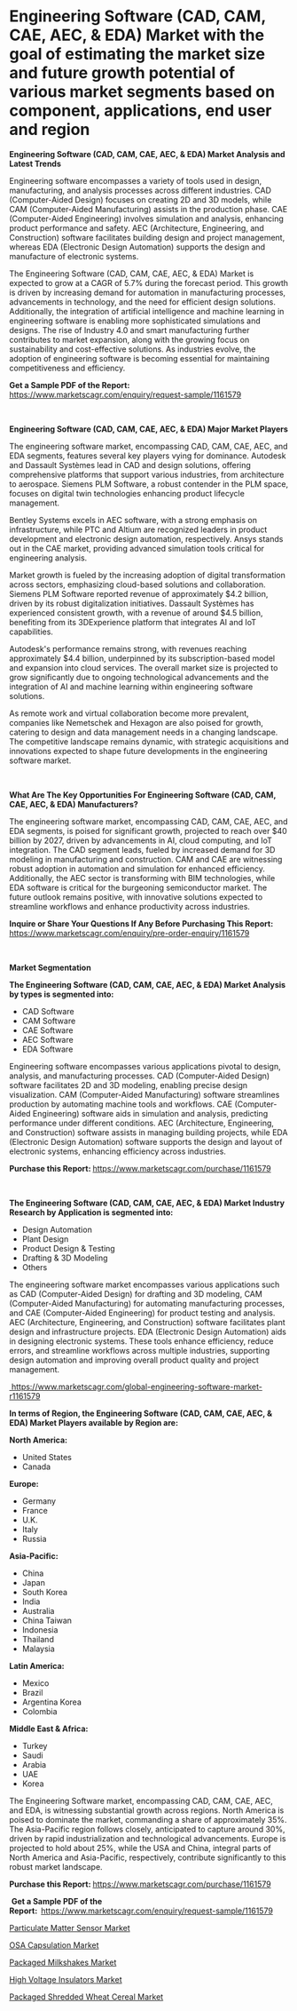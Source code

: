 <p><h1>Engineering Software (CAD, CAM, CAE, AEC, & EDA) Market with the goal of estimating the market size and future growth potential of various market segments based on component, applications, end user and region</h1></p><p><strong>Engineering Software (CAD, CAM, CAE, AEC, & EDA) Market Analysis and Latest Trends</strong></p>
<p><p>Engineering software encompasses a variety of tools used in design, manufacturing, and analysis processes across different industries. CAD (Computer-Aided Design) focuses on creating 2D and 3D models, while CAM (Computer-Aided Manufacturing) assists in the production phase. CAE (Computer-Aided Engineering) involves simulation and analysis, enhancing product performance and safety. AEC (Architecture, Engineering, and Construction) software facilitates building design and project management, whereas EDA (Electronic Design Automation) supports the design and manufacture of electronic systems.</p><p>The Engineering Software (CAD, CAM, CAE, AEC, & EDA) Market is expected to grow at a CAGR of 5.7% during the forecast period. This growth is driven by increasing demand for automation in manufacturing processes, advancements in technology, and the need for efficient design solutions. Additionally, the integration of artificial intelligence and machine learning in engineering software is enabling more sophisticated simulations and designs. The rise of Industry 4.0 and smart manufacturing further contributes to market expansion, along with the growing focus on sustainability and cost-effective solutions. As industries evolve, the adoption of engineering software is becoming essential for maintaining competitiveness and efficiency.</p></p>
<p><strong>Get a Sample PDF of the Report:&nbsp;</strong> <a href="https://www.marketscagr.com/enquiry/request-sample/1161579?utm_campaign=1278&utm_medium=2&utm_source=Github&utm_content=ia&utm_term=29092024&utm_id=engineering-software-cad-cam-cae-aec-eda">https://www.marketscagr.com/enquiry/request-sample/1161579</a></p>
<p>&nbsp;</p>
<p><strong>Engineering Software (CAD, CAM, CAE, AEC, & EDA) Major Market Players</strong></p>
<p><p>The engineering software market, encompassing CAD, CAM, CAE, AEC, and EDA segments, features several key players vying for dominance. Autodesk and Dassault Systèmes lead in CAD and design solutions, offering comprehensive platforms that support various industries, from architecture to aerospace. Siemens PLM Software, a robust contender in the PLM space, focuses on digital twin technologies enhancing product lifecycle management.</p><p>Bentley Systems excels in AEC software, with a strong emphasis on infrastructure, while PTC and Altium are recognized leaders in product development and electronic design automation, respectively. Ansys stands out in the CAE market, providing advanced simulation tools critical for engineering analysis.</p><p>Market growth is fueled by the increasing adoption of digital transformation across sectors, emphasizing cloud-based solutions and collaboration. Siemens PLM Software reported revenue of approximately $4.2 billion, driven by its robust digitalization initiatives. Dassault Systèmes has experienced consistent growth, with a revenue of around $4.5 billion, benefiting from its 3DExperience platform that integrates AI and IoT capabilities.</p><p>Autodesk's performance remains strong, with revenues reaching approximately $4.4 billion, underpinned by its subscription-based model and expansion into cloud services. The overall market size is projected to grow significantly due to ongoing technological advancements and the integration of AI and machine learning within engineering software solutions.</p><p>As remote work and virtual collaboration become more prevalent, companies like Nemetschek and Hexagon are also poised for growth, catering to design and data management needs in a changing landscape. The competitive landscape remains dynamic, with strategic acquisitions and innovations expected to shape future developments in the engineering software market.</p></p>
<p>&nbsp;</p>
<p><strong>What Are The Key Opportunities For Engineering Software (CAD, CAM, CAE, AEC, & EDA) Manufacturers?</strong></p>
<p><p>The engineering software market, encompassing CAD, CAM, CAE, AEC, and EDA segments, is poised for significant growth, projected to reach over $40 billion by 2027, driven by advancements in AI, cloud computing, and IoT integration. The CAD segment leads, fueled by increased demand for 3D modeling in manufacturing and construction. CAM and CAE are witnessing robust adoption in automation and simulation for enhanced efficiency. Additionally, the AEC sector is transforming with BIM technologies, while EDA software is critical for the burgeoning semiconductor market. The future outlook remains positive, with innovative solutions expected to streamline workflows and enhance productivity across industries.</p></p>
<p><strong>Inquire or Share Your Questions If Any Before Purchasing This Report:</strong> <a href="https://www.marketscagr.com/enquiry/pre-order-enquiry/1161579?utm_campaign=1278&utm_medium=2&utm_source=Github&utm_content=ia&utm_term=29092024&utm_id=engineering-software-cad-cam-cae-aec-eda">https://www.marketscagr.com/enquiry/pre-order-enquiry/1161579</a></p>
<p>&nbsp;</p>
<p><strong>Market Segmentation</strong></p>
<p><strong>The Engineering Software (CAD, CAM, CAE, AEC, & EDA) Market Analysis by types is segmented into:</strong></p>
<p><ul><li>CAD Software</li><li>CAM Software</li><li>CAE Software</li><li>AEC Software</li><li>EDA Software</li></ul></p>
<p><p>Engineering software encompasses various applications pivotal to design, analysis, and manufacturing processes. CAD (Computer-Aided Design) software facilitates 2D and 3D modeling, enabling precise design visualization. CAM (Computer-Aided Manufacturing) software streamlines production by automating machine tools and workflows. CAE (Computer-Aided Engineering) software aids in simulation and analysis, predicting performance under different conditions. AEC (Architecture, Engineering, and Construction) software assists in managing building projects, while EDA (Electronic Design Automation) software supports the design and layout of electronic systems, enhancing efficiency across industries.</p></p>
<p><strong>Purchase this Report:&nbsp;</strong><a href="https://www.marketscagr.com/purchase/1161579?utm_campaign=1278&utm_medium=2&utm_source=Github&utm_content=ia&utm_term=29092024&utm_id=engineering-software-cad-cam-cae-aec-eda">https://www.marketscagr.com/purchase/1161579</a></p>
<p>&nbsp;</p>
<p><strong>The Engineering Software (CAD, CAM, CAE, AEC, & EDA) Market Industry Research by Application is segmented into:</strong></p>
<p><ul><li>Design Automation</li><li>Plant Design</li><li>Product Design & Testing</li><li>Drafting & 3D Modeling</li><li>Others</li></ul></p>
<p><p>The engineering software market encompasses various applications such as CAD (Computer-Aided Design) for drafting and 3D modeling, CAM (Computer-Aided Manufacturing) for automating manufacturing processes, and CAE (Computer-Aided Engineering) for product testing and analysis. AEC (Architecture, Engineering, and Construction) software facilitates plant design and infrastructure projects. EDA (Electronic Design Automation) aids in designing electronic systems. These tools enhance efficiency, reduce errors, and streamline workflows across multiple industries, supporting design automation and improving overall product quality and project management.</p></p>
<p><a href="https://www.marketscagr.com/global-engineering-software-market-r1161579?utm_campaign=1278&utm_medium=2&utm_source=Github&utm_content=ia&utm_term=29092024&utm_id=engineering-software-cad-cam-cae-aec-eda">&nbsp;https://www.marketscagr.com/global-engineering-software-market-r1161579</a></p>
<p><strong>In terms of Region, the Engineering Software (CAD, CAM, CAE, AEC, & EDA) Market Players available by Region are:</strong></p>
<p>
    <p> <strong> North America: </strong>
        <ul>
            <li>United States</li>
            <li>Canada</li>
        </ul>
        </p> 
    <p> <strong> Europe: </strong>
        <ul>
            <li>Germany</li>
            <li>France</li>
            <li>U.K.</li>
            <li>Italy</li>
            <li>Russia</li>
        </ul>
        </p> 
    <p> <strong> Asia-Pacific: </strong>
        <ul>
            <li>China</li>
            <li>Japan</li>
            <li>South Korea</li>
            <li>India</li>
            <li>Australia</li>
            <li>China Taiwan</li>
            <li>Indonesia</li>
            <li>Thailand</li>
            <li>Malaysia</li>
        </ul>
        </p> 
    <p> <strong> Latin America: </strong>
        <ul>
            <li>Mexico</li>
            <li>Brazil</li>
            <li>Argentina Korea</li>
            <li>Colombia</li>
        </ul>
        </p> 
    <p> <strong> Middle East & Africa: </strong>
        <ul>
            <li>Turkey</li>
            <li>Saudi</li>
            <li>Arabia</li>
            <li>UAE</li>
            <li>Korea</li>
        </ul>
    </p>
    </p>
<p><p>The Engineering Software market, encompassing CAD, CAM, CAE, AEC, and EDA, is witnessing substantial growth across regions. North America is poised to dominate the market, commanding a share of approximately 35%. The Asia-Pacific region follows closely, anticipated to capture around 30%, driven by rapid industrialization and technological advancements. Europe is projected to hold about 25%, while the USA and China, integral parts of North America and Asia-Pacific, respectively, contribute significantly to this robust market landscape.</p></p>
<p><strong>Purchase this Report: </strong><a href="https://www.marketscagr.com/purchase/1161579?utm_campaign=1278&utm_medium=2&utm_source=Github&utm_content=ia&utm_term=29092024&utm_id=engineering-software-cad-cam-cae-aec-eda">https://www.marketscagr.com/purchase/1161579</a></p>
<p>&nbsp;<strong>Get a Sample PDF of the Report:&nbsp;&nbsp;</strong><a href="https://www.marketscagr.com/enquiry/request-sample/1161579?utm_campaign=1278&utm_medium=2&utm_source=Github&utm_content=ia&utm_term=29092024&utm_id=engineering-software-cad-cam-cae-aec-eda">https://www.marketscagr.com/enquiry/request-sample/1161579</a></p>
<p><strong></strong></p>
<p><p><a href="https://www.linkedin.com/pulse/particulate-matter-sensor-market-evolution-global-trends-mw2ge?utm_campaign=1278&utm_medium=2&utm_source=Github&utm_content=ia&utm_term=29092024&utm_id=engineering-software-cad-cam-cae-aec-eda">Particulate Matter Sensor Market</a></p><p><a href="https://issuu.com/reportprime-2/docs/osa-capsulation-market-size-2030.pp_df115082b1872d?utm_campaign=1278&utm_medium=2&utm_source=Github&utm_content=ia&utm_term=29092024&utm_id=engineering-software-cad-cam-cae-aec-eda">OSA Capsulation Market</a></p><p><a href="https://www.linkedin.com/pulse/strategic-roadmap-global-packaged-milkshakes-market-insights-urobc?utm_campaign=1278&utm_medium=2&utm_source=Github&utm_content=ia&utm_term=29092024&utm_id=engineering-software-cad-cam-cae-aec-eda">Packaged Milkshakes Market</a></p><p><a href="https://issuu.com/reportprime-2/docs/high-voltage-insulators-market-size_fa26f4ed58d921?utm_campaign=1278&utm_medium=2&utm_source=Github&utm_content=ia&utm_term=29092024&utm_id=engineering-software-cad-cam-cae-aec-eda">High Voltage Insulators Market</a></p><p><a href="https://www.linkedin.com/pulse/evaluating-global-packaged-shredded-wheat-cereal-market-trends-82ljc?utm_campaign=1278&utm_medium=2&utm_source=Github&utm_content=ia&utm_term=29092024&utm_id=engineering-software-cad-cam-cae-aec-eda">Packaged Shredded Wheat Cereal Market</a></p></p>